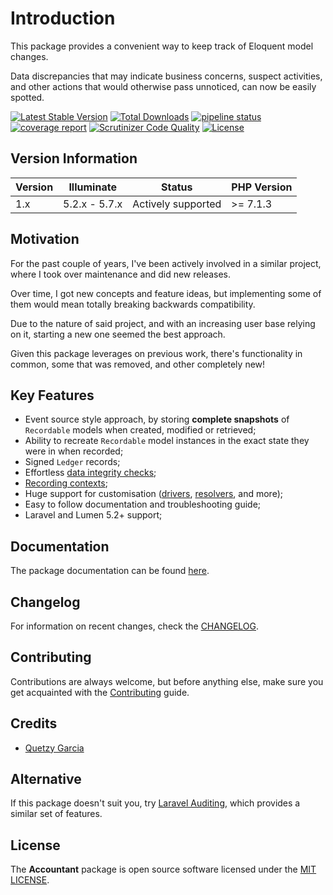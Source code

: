 # Introduction
This package provides a convenient way to keep track of Eloquent model changes.

Data discrepancies that may indicate business concerns, suspect activities, and other actions that would otherwise pass unnoticed, can now be easily spotted.

[![Latest Stable Version](https://poser.pugx.org/altek/accountant/v/stable)](https://packagist.org/packages/altek/accountant) [![Total Downloads](https://poser.pugx.org/altek/accountant/downloads)](https://packagist.org/packages/altek/accountant) [![pipeline status](https://gitlab.com/altek/accountant/badges/master/pipeline.svg)](https://gitlab.com/altek/accountant/commits/master) [![coverage report](https://gitlab.com/altek/accountant/badges/master/coverage.svg)](https://gitlab.com/altek/accountant/commits/master) [![Scrutinizer Code Quality](https://scrutinizer-ci.com/gl/altek/altek/accountant/badges/quality-score.png?b=master&s=b863b32db2dc1674d15d7c9396db46a4139db09e)](https://scrutinizer-ci.com/gl/altek/altek/accountant/?branch=master) [![License](https://poser.pugx.org/altek/accountant/license)](https://packagist.org/packages/altek/accountant)

## Version Information
 Version   | Illuminate    | Status             | PHP Version
-----------|---------------|--------------------|-------------
 1.x       | 5.2.x - 5.7.x | Actively supported | >= 7.1.3

## Motivation
For the past couple of years, I've been actively involved in a similar project, where I took over maintenance and did new releases.

Over time, I got new concepts and feature ideas, but implementing some of them would mean totally breaking backwards compatibility.

Due to the nature of said project, and with an increasing user base relying on it, starting a new one seemed the best approach.

Given this package leverages on previous work, there's functionality in common, some that was removed, and other completely new!

## Key Features
- Event source style approach, by storing **complete snapshots** of `Recordable` models when created, modified or retrieved;
- Ability to recreate `Recordable` model instances in the exact state they were in when recorded;
- Signed `Ledger` records;
- Effortless [data integrity checks](docs/data-integrity-check.md);
- [Recording contexts](docs/configuration.md#recording-contexts);
- Huge support for customisation ([drivers](docs/ledger-drivers.md), [resolvers](docs/resolvers.md), and more);
- Easy to follow documentation and troubleshooting guide;
- Laravel and Lumen 5.2+ support;

## Documentation
The package documentation can be found [here](docs/index.md).

## Changelog
For information on recent changes, check the [CHANGELOG](CHANGELOG.md).

## Contributing
Contributions are always welcome, but before anything else, make sure you get acquainted with the [Contributing](CONTRIBUTING.md) guide.

## Credits
- [Quetzy Garcia](https://gitlab.com/quetzyg)

## Alternative
If this package doesn't suit you, try [Laravel Auditing](https://github.com/owen-it/laravel-auditing), which provides a similar set of features.

## License
The **Accountant** package is open source software licensed under the [MIT LICENSE](LICENSE.md).
